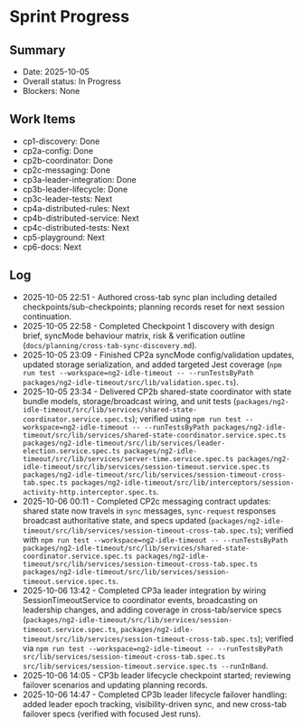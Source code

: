 # Sprint Progress

## Summary
- Date: 2025-10-05
- Overall status: In Progress
- Blockers: None

## Work Items
- cp1-discovery: Done
- cp2a-config: Done
- cp2b-coordinator: Done
- cp2c-messaging: Done
- cp3a-leader-integration: Done
- cp3b-leader-lifecycle: Done
- cp3c-leader-tests: Next
- cp4a-distributed-rules: Next
- cp4b-distributed-service: Next
- cp4c-distributed-tests: Next
- cp5-playground: Next
- cp6-docs: Next

## Log
- 2025-10-05 22:51 - Authored cross-tab sync plan including detailed checkpoints/sub-checkpoints; planning records reset for next session continuation.
- 2025-10-05 22:58 - Completed Checkpoint 1 discovery with design brief, syncMode behaviour matrix, risk & verification outline (`docs/planning/cross-tab-sync-discovery.md`).
- 2025-10-05 23:09 - Finished CP2a syncMode config/validation updates, updated storage serialization, and added targeted Jest coverage (`npm run test --workspace=ng2-idle-timeout -- --runTestsByPath packages/ng2-idle-timeout/src/lib/validation.spec.ts`).
- 2025-10-05 23:34 - Delivered CP2b shared-state coordinator with state bundle models, storage/broadcast wiring, and unit tests (`packages/ng2-idle-timeout/src/lib/services/shared-state-coordinator.service.spec.ts`); verified using `npm run test --workspace=ng2-idle-timeout -- --runTestsByPath packages/ng2-idle-timeout/src/lib/services/shared-state-coordinator.service.spec.ts packages/ng2-idle-timeout/src/lib/services/leader-election.service.spec.ts packages/ng2-idle-timeout/src/lib/services/server-time.service.spec.ts packages/ng2-idle-timeout/src/lib/services/session-timeout.service.spec.ts packages/ng2-idle-timeout/src/lib/services/session-timeout-cross-tab.spec.ts packages/ng2-idle-timeout/src/lib/interceptors/session-activity-http.interceptor.spec.ts`.
- 2025-10-06 00:11 - Completed CP2c messaging contract updates: shared state now travels in `sync` messages, `sync-request` responses broadcast authoritative state, and specs updated (`packages/ng2-idle-timeout/src/lib/services/session-timeout-cross-tab.spec.ts`); verified with `npm run test --workspace=ng2-idle-timeout -- --runTestsByPath packages/ng2-idle-timeout/src/lib/services/shared-state-coordinator.service.spec.ts packages/ng2-idle-timeout/src/lib/services/session-timeout-cross-tab.spec.ts packages/ng2-idle-timeout/src/lib/services/session-timeout.service.spec.ts`.
- 2025-10-06 13:42 - Completed CP3a leader integration by wiring SessionTimeoutService to coordinator events, broadcasting on leadership changes, and adding coverage in cross-tab/service specs (`packages/ng2-idle-timeout/src/lib/services/session-timeout.service.spec.ts`, `packages/ng2-idle-timeout/src/lib/services/session-timeout-cross-tab.spec.ts`); verified via `npm run test --workspace=ng2-idle-timeout -- --runTestsByPath src/lib/services/session-timeout-cross-tab.spec.ts src/lib/services/session-timeout.service.spec.ts --runInBand`.
- 2025-10-06 14:05 - CP3b leader lifecycle checkpoint started; reviewing failover scenarios and updating planning records.
- 2025-10-06 14:47 - Completed CP3b leader lifecycle failover handling: added leader epoch tracking, visibility-driven sync, and new cross-tab failover specs (verified with focused Jest runs).
